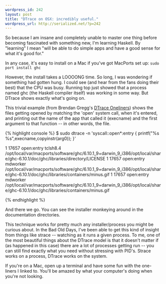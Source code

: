 ```yaml
--- 
wordpress_id: 242
layout: post
title: "DTrace on OSX: incredibly useful."
wordpress_url: http://serialized.net/?p=242
---
```

So because I am insane and completely unable to master one thing before becoming fascinated with something new, I'm learning Haskell. By "learning" I mean "will be able to do simple apps and have a good sense for what it's good for."

In any case, it's easy to install on a Mac if you've got MacPorts set up:
<code>sudo port install ghc</code>

However, the install takes a LOOOONG time. So long, I was wondering if something had gotten hung. I could see (and hear from the fans doing their best) that the CPU was busy. Running top just showed that a process named ghc (the Haskell compiler itself) was working in some way. But DTrace shows exactly what's going on.

This trivial example (from Brendan Gregg's [DTrace Oneliners](http://www.brendangregg.com/DTrace/dtrace_oneliners.txt)) shows the files getting opened by matching the 'open' system call, when it's entered, and printing out the name of the app that called it (execname) and the first argument to that function -- in other words, the file.

{% highlight console %}
  $ sudo dtrace -n 'syscall::open*:entry { printf("%s %s",execname,copyinstr(arg0)); }'

  1  17657                       open:entry tclsh8.4 /opt/local/var/macports/software/ghc/6.10.1_9+darwin_9_i386/opt/local/share/ghc-6.10.1/doc/ghc/libraries/directory/LICENSE
  1  17657                       open:entry mdworker /opt/local/var/macports/software/ghc/6.10.1_9+darwin_9_i386/opt/local/share/ghc-6.10.1/doc/ghc/libraries/containers/minus.gif
  1  17657                       open:entry mdworker /opt/local/var/macports/software/ghc/6.10.1_9+darwin_9_i386/opt/local/share/ghc-6.10.1/doc/ghc/libraries/containers/minus.gif

{% endhighlight %}

And there we go. You can see the installer monkeying around in the documentation directories. 

This technique works for pretty much any installer/process you might be curious about. In the Bad Old Days, I've been able to get this kind of insight from things like strace -- watching as it runs a given process. To me, one of the most beautiful things about the DTrace model is that it doesn't matter if (as happened in this case) there are a lot of processes getting run -- you can still find exactly what you need without stressing with PID's. Strace works on a process, DTrace works on the system.

If you're on a Mac, open up a terminal and have some fun with the one-liners I linked to. You'll be amazed by what your computer's doing when you're not looking.
